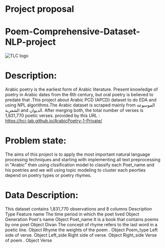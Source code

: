 # Project proposal
# Poem-Comprehensive-Dataset-NLP-project
![TLC logo](https://i.pinimg.com/originals/a1/9d/6d/a19d6d60c15c08a0369d971867aa2329.jpg)
# Description:
Arabic poetry is the earliest form of Arabic literature. Present knowledge of poetry in Arabic dates from the 6th century, but oral poetry is believed to predate that .This project about Arabic PCD (APCD) dataset to do EDA and using NPL algorithms.The Arabic dataset is scraped mainly from الموسوعة الشعرية and الديوان. After merging both, the total number of verses is 1,831,770 poetic verses.
 provided by this URL :   
https://hci-lab.github.io/ArabicPoetry-1-Private/
# Problem state:
The aims of this project is to apply the most important natural language processing techniques and starting with implementing all text preprocessing in "Arabic"  then using clssification model to classify each Poet_name and his poetries and we will using topic modeling to cluster each peorties depend on poetry types or poetry rhymes.

# Data Description:
This dataset contains 1,831,770  observations and 8 columns 
Description	Type	Feature name
The time period in which the poet lived	Object	Generation
Poet's name	Object	Poet_name 
It is a book that contains poems by one poet	Object	Divan
The concept of rhyme refers to the last word in a poetic line.	Object	Rhyme
the weights of the poem .  	Object	Poem_type
Left side of verse.	Object	Left_side
Right side of verse.	Object	Right_side
Verse of poem .	Object	Verse




